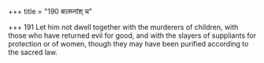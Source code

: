 +++
title = "190 बालघ्नांश् च"

+++
191	Let him not dwell together with the murderers of children, with those who have returned evil for good, and with the slayers of suppliants for protection or of women, though they may have been purified according to the sacred law.